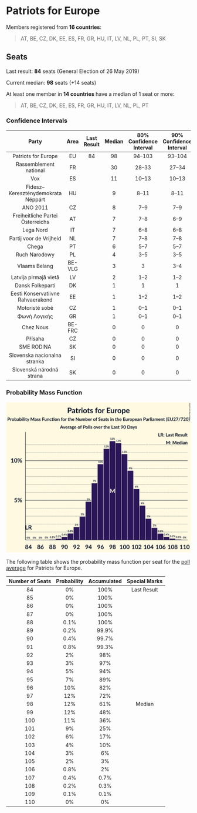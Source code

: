 # Patriots for Europe

Members registered from **16 countries**:

> AT, BE, CZ, DK, EE, ES, FR, GR, HU, IT, LV, NL, PL, PT, SI, SK

## Seats

Last result: **84** seats (General Election of 26 May 2019)

Current median: **98** seats (+14 seats)

At least one member in **14 countries** have a median of 1 seat or more:

> AT, BE, CZ, DK, EE, ES, FR, GR, HU, IT, LV, NL, PL, PT

### Confidence Intervals

| Party | Area | Last Result | Median | 80% Confidence Interval | 90% Confidence Interval | 95% Confidence Interval | 99% Confidence Interval |
|:-----:|:----:|:-----------:|:------:|:-----------------------:|:-----------------------:|:-----------------------:|:-----------------------:|
| Patriots for Europe | EU | 84 | 98 | 94–103 | 93–104 | 92–105 | 90–107 |
| Rassemblement national | FR | | 30 | 28–33 | 27–34 | 26–34 | 24–36 |
| Vox | ES | | 11 | 10–13 | 10–13 | 9–13 | 9–14 |
| Fidesz–Kereszténydemokrata Néppárt | HU | | 9 | 8–11 | 8–11 | 8–11 | 7–12 |
| ANO 2011 | CZ | | 8 | 7–9 | 7–9 | 7–9 | 7–10 |
| Freiheitliche Partei Österreichs | AT | | 7 | 7–8 | 6–9 | 6–9 | 6–9 |
| Lega Nord | IT | | 7 | 6–8 | 6–8 | 6–9 | 5–9 |
| Partij voor de Vrijheid | NL | | 7 | 7–8 | 7–8 | 7–8 | 6–9 |
| Chega | PT | | 6 | 5–7 | 5–7 | 4–7 | 4–7 |
| Ruch Narodowy | PL | | 4 | 3–5 | 3–5 | 2–5 | 2–5 |
| Vlaams Belang | BE-VLG | | 3 | 3 | 3–4 | 3–4 | 3–4 |
| Latvija pirmajā vietā | LV | | 2 | 1–2 | 1–2 | 1–2 | 1–2 |
| Dansk Folkeparti | DK | | 1 | 1 | 1 | 1 | 1–2 |
| Eesti Konservatiivne Rahvaerakond | EE | | 1 | 1–2 | 1–2 | 1–2 | 1–2 |
| Motoristé sobě | CZ | | 1 | 0–1 | 0–1 | 0–1 | 0–2 |
| Φωνή Λογικής | GR | | 1 | 0–1 | 0–1 | 0–1 | 0–1 |
| Chez Nous | BE-FRC | | 0 | 0 | 0 | 0 | 0 |
| Přísaha | CZ | | 0 | 0 | 0 | 0 | 0 |
| SME RODINA | SK | | 0 | 0 | 0 | 0 | 0–1 |
| Slovenska nacionalna stranka | SI | | 0 | 0 | 0 | 0 | 0 |
| Slovenská národná strana | SK | | 0 | 0 | 0 | 0–1 | 0–1 |

### Probability Mass Function

![Graph with seats probability mass function not yet produced](average-2025-09-30-seats-pmf-patriotsforeurope.png "Seats Probability Mass Function")

The following table shows the probability mass function per seat for the [poll average](average-2025-09-30.html) for Patriots for Europe.

| Number of Seats | Probability | Accumulated | Special Marks |
|:---------------:|:-----------:|:-----------:|:-------------:|
| 84 | 0% | 100% | Last Result |
| 85 | 0% | 100% |  |
| 86 | 0% | 100% |  |
| 87 | 0% | 100% |  |
| 88 | 0.1% | 100% |  |
| 89 | 0.2% | 99.9% |  |
| 90 | 0.4% | 99.7% |  |
| 91 | 0.8% | 99.3% |  |
| 92 | 2% | 98% |  |
| 93 | 3% | 97% |  |
| 94 | 5% | 94% |  |
| 95 | 7% | 89% |  |
| 96 | 10% | 82% |  |
| 97 | 12% | 72% |  |
| 98 | 12% | 61% | Median |
| 99 | 12% | 48% |  |
| 100 | 11% | 36% |  |
| 101 | 9% | 25% |  |
| 102 | 6% | 17% |  |
| 103 | 4% | 10% |  |
| 104 | 3% | 6% |  |
| 105 | 2% | 3% |  |
| 106 | 0.8% | 2% |  |
| 107 | 0.4% | 0.7% |  |
| 108 | 0.2% | 0.3% |  |
| 109 | 0.1% | 0.1% |  |
| 110 | 0% | 0% |  |


